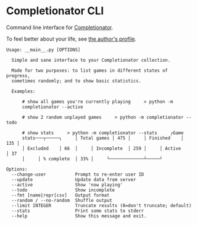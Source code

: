 # Completionator CLI

Command line interface for [Completionator](http://completionator.com/).

To feel better about your life, see [the author's profile](http://completionator.com/Collection/Stats/13863).

```
Usage: __main__.py [OPTIONS]

  Simple and sane interface to your Completionator collection.

  Made for two purposes: to list games in different states of progress,
  sometimes randomly; and to show basic statistics.

  Examples:

      # show all games you're currently playing     > python -m
      completionator --active

      # show 2 random unplayed games     > python -m completionator --todo

      # show stats     > python -m completionator --stats     ┌Game
      stats───┬─────┐     │ Total games │ 475 │     │ Finished    │ 135 │
      │ Excluded    │ 66  │     │ Incomplete  │ 259 │     │ Active      │ 37
      │     │ % complete  │ 33% │     └─────────────┴─────┘

Options:
  --change-user           Prompt to re-enter user ID
  --update                Update data from server
  --active                Show 'now playing'
  --todo                  Show incomplete
  --fmt [name|repr|csv]   Output format
  --random / --no-random  Shuffle output
  --limit INTEGER         Truncate results (0=don't truncate; default)
  --stats                 Print some stats to stderr
  --help                  Show this message and exit.
```
